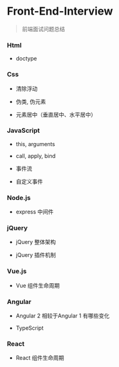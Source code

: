 # Front-End-Interview
> 前端面试问题总结

### Html

- doctype

### Css

- 清除浮动

- 伪类, 伪元素

- 元素居中（垂直居中、水平居中）

### JavaScript

- this, arguments

- call, apply, bind

- 事件流

- 自定义事件

### Node.js

- express 中间件

### jQuery

- jQuery 整体架构

- jQuery 插件机制

### Vue.js

- Vue 组件生命周期

### Angular

- Angular 2 相较于Angular 1 有哪些变化

- TypeScript

### React

- React 组件生命周期


